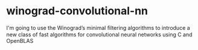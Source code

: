 # winograd-convolutional-nn
I'm going to use the Winograd’s minimal ﬁltering algorithms to introduce a new class of fast algorithms for convolutional neural networks using C and OpenBLAS
